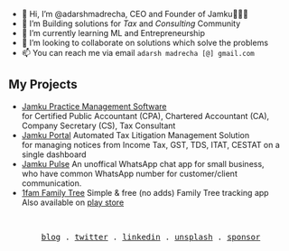 - 👋 Hi, I’m @adarshmadrecha, CEO and Founder of Jamku👩🏻‍🦰
- 👀 I’m Building solutions for _Tax_ and _Consulting_ Community
- 🌱 I’m currently learning ML and Entrepreneurship 
- 💞️ I’m looking to collaborate on solutions which solve the problems 
- 📫 You can reach me via email `adarsh madrecha [@] gmail.com`

## My Projects
- [Jamku Practice Management Software](https://madrecha.com/jamku/) \
  for Certified Public Accountant (CPA), Chartered Accountant (CA), Company Secretary (CS), Tax Consultant
- [Jamku Portal](https://portal.jamku.app) Automated Tax Litigation Management Solution \
  for managing notices from Income Tax, GST, TDS, ITAT, CESTAT on a single dashboard
- [Jamku Pulse](https://github.com/madrecha/pulse) An unoffical WhatsApp chat app for small business, \
  who have common WhatsApp number for customer/client communication.
- [1fam Family Tree](https://1fam.app) Simple & free (no adds) Family Tree tracking app \
  Also available on [play store](https://play.google.com/store/apps/details?id=app.app_1fam.twa)
  
<br>

<p align="center">
  <samp>
    <a href="https://adarsh.madrecha.com">blog</a> .
    <a href="https://twitter.com/adarshmadrecha">twitter</a> .
    <a href="https://www.linkedin.com/in/adarshmadrecha/">linkedin</a> .
    <a href="https://unsplash.com/@adarshmadrecha">unsplash</a> .
    <a href="https://github.com/sponsors/adarshmadrecha">sponsor</a>
  </samp>
</p>
